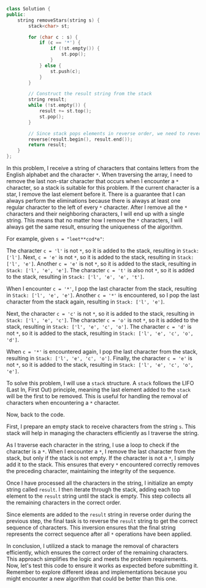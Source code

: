 ```cpp
class Solution {
public:
    string removeStars(string s) {
        stack<char> st;

        for (char c : s) {
            if (c == '*') {
                if (!st.empty()) {
                    st.pop();
                }
            } else {
                st.push(c);
            }
        }

        // Construct the result string from the stack
        string result;
        while (!st.empty()) {
            result += st.top();
            st.pop();
        }

        // Since stack pops elements in reverse order, we need to reverse the result string
        reverse(result.begin(), result.end());
        return result;
    }
};
```
In this problem, I receive a string of characters that contains letters from the English alphabet and the character `*`. When traversing the array, I need to remove the last non-star character that occurs when I encounter a `*` character, so a stack is suitable for this problem. 
If the current character is a star, I remove the last element before it. There is a guarantee that I can always perform the eliminations because there is always at least one regular character to the left of every `*` character. 
After I remove all the `*` characters and their neighboring characters, I will end up with a single string. This means that no matter how I remove the `*` characters, I will always get the same result, ensuring the uniqueness of the algorithm.

For example, given `s = "leet**cod*e"`:

The character `c = 'l'` is not `*`, so it is added to the stack, resulting in `Stack: ['l']`. Next, `c = 'e'` is not `*`, so it is added to the stack, resulting in `Stack: ['l', 'e']`. Another `c = 'e'` is not `*`, so it is added to the stack, resulting in `Stack: ['l', 'e', 'e']`. The character `c = 't'` is also not `*`, so it is added to the stack, resulting in `Stack: ['l', 'e', 'e', 't']`.

When I encounter `c = '*'`, I pop the last character from the stack, resulting in `Stack: ['l', 'e', 'e']`. Another `c = '*'` is encountered, so I pop the last character from the stack again, resulting in `Stack: ['l', 'e']`.

Next, the character `c = 'c'` is not `*`, so it is added to the stack, resulting in `Stack: ['l', 'e', 'c']`. The character `c = 'o'` is not `*`, so it is added to the stack, resulting in `Stack: ['l', 'e', 'c', 'o']`. The character `c = 'd'` is not `*`, so it is added to the stack, resulting in `Stack: ['l', 'e', 'c', 'o', 'd']`.

When `c = '*'` is encountered again, I pop the last character from the stack, resulting in `Stack: ['l', 'e', 'c', 'o']`. Finally, the character `c = 'e'` is not `*`, so it is added to the stack, resulting in `Stack: ['l', 'e', 'c', 'o', 'e']`.

To solve this problem, I will use a `stack` structure. A `stack` follows the LIFO (Last In, First Out) principle, meaning the last element added to the `stack` will be the first to be removed. This is useful for handling the removal of characters when encountering a `*` character.

Now, back to the code.

First, I prepare an empty stack to receive characters from the string `s`. This stack will help in managing the characters efficiently as I traverse the string.

As I traverse each character in the string, I use a loop to check if the character is a `*`. When I encounter a `*`, I remove the last character from the stack, but only if the stack is not empty. If the character is not a `*`, I simply add it to the stack. 
This ensures that every `*` encountered correctly removes the preceding character, maintaining the integrity of the sequence.

Once I have processed all the characters in the string, I initialize an empty string called `result`. I then iterate through the stack, adding each top element to the `result` string until the stack is empty. This step collects all the remaining characters in the correct order.

Since elements are added to the `result` string in reverse order during the previous step, the final task is to reverse the `result` string to get the correct sequence of characters. This inversion ensures that the final string represents the correct sequence after all `*` operations have been applied.

In conclusion, I utilized a stack to manage the removal of characters efficiently, which ensures the correct order of the remaining characters. 
This approach simplifies the logic and meets the problem requirements. 
Now, let's test this code to ensure it works as expected before submitting it. 
Remember to explore different ideas and implementations because you might encounter a new algorithm that could be better than this one.
